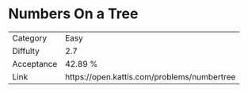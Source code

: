 # Numbers On a Tree

<table>
    <tr>
        <td>Category</td>
        <td>Easy</td>
    </tr>
    <tr>
        <td>Diffulty</td>
        <td>2.7</td>
    </tr>
    <tr>
        <td>Acceptance</td>
        <td>42.89 %</td>
    </tr>
    <tr>
        <td>Link</td>
        <td>https://open.kattis.com/problems/numbertree</td>
    </tr>
</table>